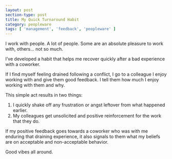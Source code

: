 ```yaml
---
layout: post
section-type: post
title: My Quick Turnaround Habit
category: peopleware
tags: [ 'management', 'feedback', 'peopleware' ]
---
```


I work with people. A lot of people. Some are an absolute pleasure to work with, others... not so much. 

I’ve developed a habit that helps me recover quickly after a bad experience with a coworker. 

If I find myself feeling drained following a conflict, I go to a colleague I enjoy working with and give them good feedback. I tell them how much I enjoy working with them and why.

This simple act results in two things:
1. I quickly shake off any frustration or angst leftover from what happened earlier. 
2. My colleagues get unsolicited and positive reinforcement for the work that they do.

If my positive feedback goes towards a coworker who was with me enduring that draining experience, it also signals to them what my beliefs are on acceptable and non-acceptable behavior.


Good vibes all around.